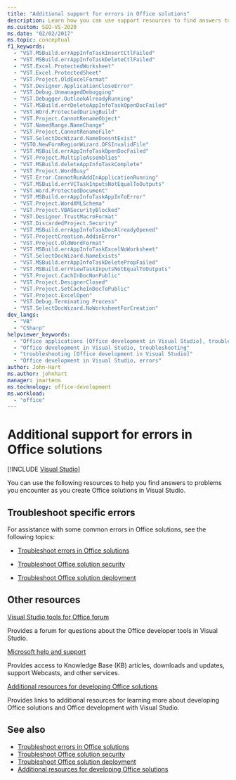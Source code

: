 ```yaml
---
title: "Additional support for errors in Office solutions"
description: Learn how you can use support resources to find answers to problems you encounter as you create Office solutions in Visual Studio.
ms.custom: SEO-VS-2020
ms.date: "02/02/2017"
ms.topic: conceptual
f1_keywords:
  - "VST.MSBuild.errAppInfoTaskInsertCtlFailed"
  - "VST.MSBuild.errAppInfoTaskDeleteCtlFailed"
  - "VST.Excel.ProtectedWorksheet"
  - "VST.Excel.ProtectedSheet"
  - "VST.Project.OldExcelFormat"
  - "VST.Designer.ApplicationCloseError"
  - "VST.Debug.UnmanagedDebugging"
  - "VST.Debugger.OutlookAlreadyRunning"
  - "VST.MSBuild.errDeleteAppInfoTaskOpenDocFailed"
  - "VST.WOrd.ProtectedDuringBuild"
  - "VST.Project.CannotRenameObject"
  - "VST.NamedRange.NameChange"
  - "VST.Project.CannotRenameFile"
  - "VST.SelectDocWizard.NameDoesntExist"
  - "VSTO.NewFormRegionWizard.OFSInvalidFile"
  - "VST.MSBuild.errAppInfoTaskOpenDocFailed"
  - "VST.Project.MultipleAssemblies"
  - "VST.MSBuild.deleteAppInfoTaskComplete"
  - "VST.Project.WordBusy"
  - "VST.Error.CannotRunAddInApplicationRunning"
  - "VST.MSBuild.errVCTaskInputsNotEqualToOutputs"
  - "VST.Word.ProtectedDocument"
  - "VST.MSBuild.errAppInfoTaskAppInfoError"
  - "VST.Project.WordXMLSchema"
  - "VST.Project.VBASecurityBlocked"
  - "VST.Designer.TrustMacroFormat"
  - "VST.DiscardedProject.Security"
  - "VST.MSBuild.errAppInfoTaskDocAlreadyOpened"
  - "VST.ProjectCreation.AddinError"
  - "VST.Project.OldWordFormat"
  - "VST.MSBuild.errAppInfoTaskExcelNoWorksheet"
  - "VST.SelectDocWizard.NameExists"
  - "VST.MSBuild.errAppInfoTaskDeletePropFailed"
  - "VST.MSBuild.errViewTaskInputsNotEqualToOutputs"
  - "VST.Project.CachInDocNonPublic"
  - "VST.Project.DesignerClosed"
  - "VST.Project.SetCacheInDocToPublic"
  - "VST.Project.ExcelOpen"
  - "VST.Debug.Terminating Process"
  - "VST.SelectDocWizard.NoWorksheetForCreation"
dev_langs:
  - "VB"
  - "CSharp"
helpviewer_keywords:
  - "Office applications [Office development in Visual Studio], troubleshooting"
  - "Office development in Visual Studio, troubleshooting"
  - "troubleshooting [Office development in Visual Studio]"
  - "Office development in Visual Studio, errors"
author: John-Hart
ms.author: johnhart
manager: jmartens
ms.technology: office-development
ms.workload:
  - "office"
---
```

# Additional support for errors in Office solutions

 [!INCLUDE [Visual Studio](~/includes/applies-to-version/vs-windows-only.md)]

You can use the following resources to help you find answers to problems you encounter as you create Office solutions in Visual Studio.

## Troubleshoot specific errors

For assistance with some common errors in Office solutions, see the following topics:

- [Troubleshoot errors in Office solutions](../vsto/troubleshooting-errors-in-office-solutions.md)

- [Troubleshoot Office solution security](../vsto/troubleshooting-office-solution-security.md)

- [Troubleshoot Office solution deployment](../vsto/troubleshooting-office-solution-deployment.md)

## Other resources

[Visual Studio tools for Office forum](https://social.msdn.microsoft.com/Forums/vstudio/en-US/home?forum=vsto)

Provides a forum for questions about the Office developer tools in Visual Studio.

[Microsoft help and support](https://support.microsoft.com)

Provides access to Knowledge Base (KB) articles, downloads and updates, support Webcasts, and other services.

[Additional resources for developing Office solutions](../vsto/additional-resources-for-developing-office-solutions.md)

Provides links to additional resources for learning more about developing Office solutions and Office development with Visual Studio.

## See also

- [Troubleshoot errors in Office solutions](../vsto/troubleshooting-errors-in-office-solutions.md)
- [Troubleshoot Office solution security](../vsto/troubleshooting-office-solution-security.md)
- [Troubleshoot Office solution deployment](../vsto/troubleshooting-office-solution-deployment.md)
- [Additional resources for developing Office solutions](../vsto/additional-resources-for-developing-office-solutions.md)
